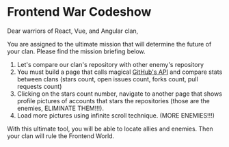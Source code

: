 # Frontend War Codeshow

Dear warriors of React, Vue, and Angular clan,

You are assigned to the ultimate mission that will determine the future of your clan. Please find the mission briefing below.

1. Let's compare our clan's repository with other enemy's repository
2. You must build a page that calls magical [GitHub's API](https://developer.github.com/v3/) and compare stats between clans (stars count, open issues count, forks count, pull requests count)
3. Clicking on the stars count number, navigate to another page that shows profile pictures of accounts that stars the repositories (those are the enemies, ELIMINATE THEM!!!).
4. Load more pictures using infinite scroll technique. (MORE ENEMIES!!!)

With this ultimate tool, you will be able to locate allies and enemies. Then your clan will rule the Frontend World.
